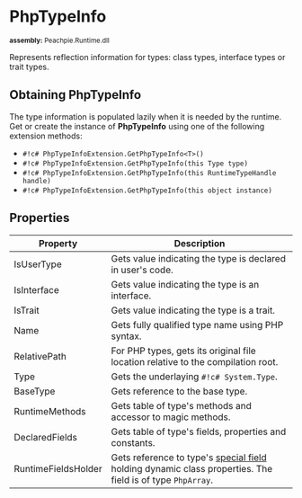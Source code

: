 # PhpTypeInfo

<small>**assembly:** Peachpie.Runtime.dll</small>

Represents reflection information for types: class types, interface types or trait types.

## Obtaining PhpTypeInfo

The type information is populated lazily when it is needed by the runtime. Get or create the instance of **PhpTypeInfo** using one of the following extension methods:

- `#!c# PhpTypeInfoExtension.GetPhpTypeInfo<T>()`
- `#!c# PhpTypeInfoExtension.GetPhpTypeInfo(this Type type)`
- `#!c# PhpTypeInfoExtension.GetPhpTypeInfo(this RuntimeTypeHandle handle)`
- `#!c# PhpTypeInfoExtension.GetPhpTypeInfo(this object instance)`


## Properties

Property | Description
---      | ---
IsUserType | Gets value indicating the type is declared in user's code.
IsInterface | Gets value indicating the type is an interface.
IsTrait | Gets value indicating the type is a trait.
Name | Gets fully qualified type name using PHP syntax.
RelativePath | For PHP types, gets its original file location relative to the compilation root.
Type | Gets the underlaying `#!c# System.Type`.
BaseType | Gets reference to the base type.
RuntimeMethods | Gets table of type's methods and accessor to magic methods.
DeclaredFields | Gets table of type's fields, properties and constants.
RuntimeFieldsHolder | Gets reference to type's [special field](../assembly/compiled-class#additional-class-members) holding dynamic class properties. The field is of type `PhpArray`.
